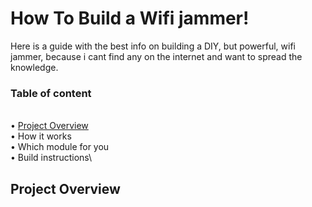 # How To Build a Wifi jammer!
Here is a guide with the best info on building a DIY, but powerful, wifi jammer, because i cant find any on the internet and want to spread the knowledge.
### Table of content
\
• [Project Overview]()\
• How it works\
• Which module for you\
• Build instructions\

## Project Overview
